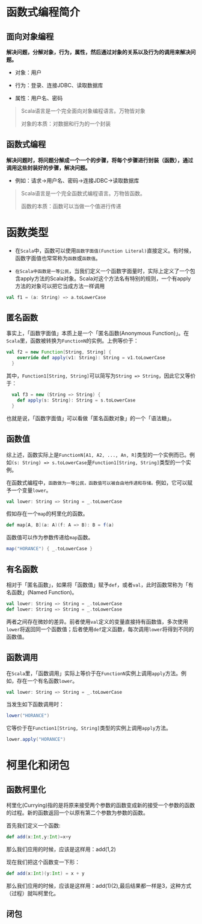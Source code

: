 # 函数式编程简介

## 面向对象编程

**解决问题，分解对象，行为，属性，然后通过对象的关系以及行为的调用来解决问题。**

- 对象：用户

- 行为：登录、连接JDBC、读取数据库

- 属性：用户名、密码

> Scala语言是一个完全面向对象编程语言。万物皆对象
>
> 对象的本质：对数据和行为的一个封装



## 函数式编程

**解决问题时，将问题分解成一个一个的步骤，将每个步骤进行封装（函数），通过调用这些封装好的步骤，解决问题。**

- 例如：请求->用户名、密码->连接JDBC->读取数据库

> Scala语言是一个完全函数式编程语言。万物皆函数。
>
> 函数的本质：函数可以当做一个值进行传递



# 函数类型

- 在`Scala`中，函数可以使用`函数字面值(Function Literal)`直接定义。有时候，函数字面值也常常称为`函数`或`函数值`。

- `在Scala中函数是一等公民`，当我们定义一个函数字面量时，实际上定义了一个包含apply方法的Scala对象。Scala对这个方法名有特别的规则，一个有apply方法的对象可以把它当成方法一样调用

```scala
val f1 = (a: String) => a.toLowerCase
```



## 匿名函数

事实上，「函数字面值」本质上是一个「匿名函数(Anonymous Function)」。在`Scala`里，函数被转换为`FunctionN`的实例。上例等价于：

```scala
val f2 = new Function[String, String] {
    override def apply(v1: String): String = v1.toLowerCase
  }
```

其中，`Function1[String, String]`可以简写为`String => String`，因此它又等价于：

```scala
  val f3 = new (String => String) {
    def apply(s: String): String = s.toLowerCase
  }
```

也就是说，「函数字面值」可以看做「匿名函数对象」的一个「语法糖」。



## 函数值

综上述，函数实际上是`FunctionN[A1, A2, ..., An, R]`类型的一个实例而已。例如`(s: String) => s.toLowerCase`是`Function1[String, String]`类型的一个实例。

在函数式编程中，`函数做为一等公民，函数值可以被自由地传递和存储。`例如，它可以赋予一个变量`lower`。

```scala
val lower: String => String = _.toLowerCase
```

假如存在一个`map`的柯里化的函数。

```scala
def map[A, B](a: A)(f: A => B): B = f(a)
```

函数值可以作为参数传递给`map`函数。

```scala
map("HORANCE") { _.toLowerCase }
```

## 有名函数

相对于「匿名函数」，如果将「函数值」赋予`def`，或者`val`，此时函数常称为「有名函数」(Named Function)。



```scala
val lower: String => String = _.toLowerCase
def lower: String => String = _.toLowerCase
```

两者之间存在微妙的差异。前者使用`val`定义的变量直接持有函数值，多次使用`lower`将返回同一个函数值；后者使用`def`定义函数，每次调用`lower`将得到不同的函数值。

## 函数调用

在`Scala`里，「函数调用」实际上等价于在`FunctionN`实例上调用`apply`方法。例如，存在一个有名函数`lower`。

```scala
val lower: String => String = _.toLowerCase
```

当发生如下函数调用时：

```scala
lower("HORANCE")
```

它等价于在`Function1[String, String]`类型的实例上调用`apply`方法。

```scala
lower.apply("HORANCE")
```



# 柯里化和闭包

## 函数柯里化

柯里化(Currying)指的是将原来接受两个参数的函数变成新的接受一个参数的函数的过程。新的函数返回一个以原有第二个参数为参数的函数。

首先我们定义一个函数:

```scala
def add(x:Int,y:Int)=x+y
```

那么我们应用的时候，应该是这样用：add(1,2)

现在我们把这个函数变一下形：

```scala
def add(x:Int)(y:Int) = x + y
```

那么我们应用的时候，应该是这样用：add(1)(2),最后结果都一样是3，这种方式（过程）就叫柯里化。









## 闭包

